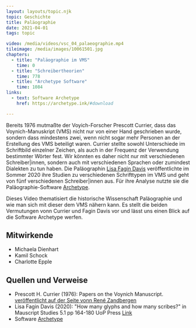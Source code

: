 ```yaml
---
layout: layouts/topic.njk
topic: Geschichte
title: Paläographie
date: 2021-04-01
tags: topic

video: /media/videos/vsc_04_palaeographie.mp4
tileimage: /media/images/10061501.jpg
chapters:
  - title: "Paläographie im VMS"
    time: 0
  - title: "Schreiber­theorien"
    time: 778
  - title: "Archetype Software"
    time: 1084
links:
  - text: Software Archetype
    href: https://archetype.ink/#download

---
```


Bereits 1976 mutmaßte der Voyich-Forscher Prescott Currier, dass das Voynich-Manuskript (VMS) nicht nur von einer Hand geschrieben wurde, sondern dass mindestens zwei, wenn nicht sogar mehr Personen an der Erstellung des VMS beteiligt waren. Currier stellte sowohl Unterschiede im Schriftbild einzelner Zeichen, als auch in der Frequenz der Verwendung bestimmter Wörter fest. Wir könnten es daher nicht nur mit verschiedenen Schreiber|innen, sondern auch mit verschiedenen Sprachen oder zumindest Dialekten zu tun haben. Die Paläographin [Lisa Fagin Davis](https://de.wikipedia.org/wiki/Lisa_Fagin_Davis) veröffentlichte im Sommer 2020 ihre Studien zu verschiedenen Schrifttypen im VMS und geht von fünf verschiedenen Schreiber|innen aus. Für ihre Analyse nutzte sie die Paläographie-Software [Archetype](https://github.com/kcl-ddh/digipal/wiki).

Dieses Video thematisiert die historische Wissenschaft Paläographie und wie man sich mit dieser dem VMS nähern kann. Es stellt die beiden Vermutungen vonn Currier und Fagin Davis vor und lässt uns einen Blick auf die Software Archetype werfen.

## Mitwirkende

* Michaela Dienhart
* Kamil Schock
* Charlotte Epple

## Quellen und Verweise

* Prescott H. Currier (1976): Papers on the Voynich Manuscript. [veröffentlicht auf der Seite vonn René Zandbergen](http://www.voynich.nu/extra/curr_main.html)
* Lisa Fagin Davis (2020): "How many glyphs and how many scribes?" in Mauscript Studies 5.1 pp 164-180 UoP Press [Link](https://muse.jhu.edu/article/754633/pdf)
* Software [Archetype](https://archetype.ink/#download)
